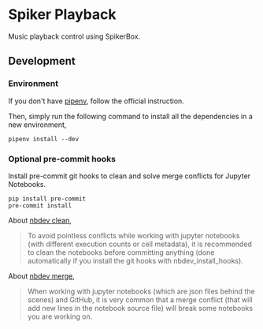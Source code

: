 # Spiker Playback

Music playback control using SpikerBox.

## Development

### Environment

If you don't have [pipenv], follow the official instruction.

Then, simply run the following command to install all the dependencies in a new
environment,

```
pipenv install --dev
```

### Optional pre-commit hooks

Install pre-commit git hooks to clean and solve merge conflicts for Jupyter
Notebooks.

```
pip install pre-commit
pre-commit install
```

About [nbdev clean],

> To avoid pointless conflicts while working with jupyter notebooks (with
> different execution counts or cell metadata), it is recommended to clean the
> notebooks before committing anything (done automatically if you install the
> git hooks with nbdev_install_hooks).

About [nbdev merge],

> When working with jupyter notebooks (which are json files behind the scenes)
> and GitHub, it is very common that a merge conflict (that will add new lines
> in the notebook source file) will break some notebooks you are working on.

[pipenv]: https://pipenv.pypa.io/en/latest/
[nbdev clean]: https://nbdev.fast.ai/api/clean.html
[nbdev merge]: https://nbdev.fast.ai/api/merge.html
